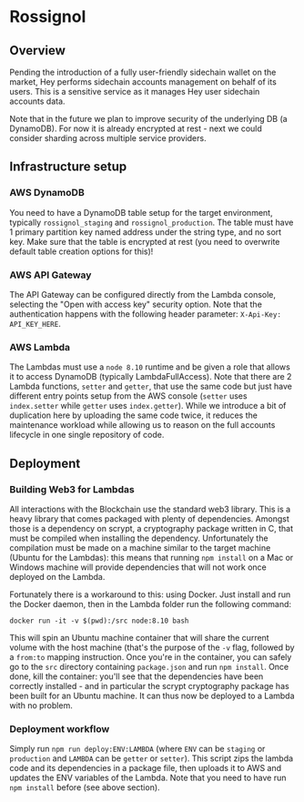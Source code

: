 # Rossignol

## Overview
Pending the introduction of a fully user-friendly sidechain wallet on the market, Hey performs sidechain accounts management on behalf of its users. This is a sensitive service as it manages Hey user sidechain accounts data.

Note that in the future we plan to improve security of the underlying DB (a DynamoDB). For now it is already encrypted at rest - next we could consider sharding across multiple service providers.

## Infrastructure setup

### AWS DynamoDB
You need to have a DynamoDB table setup for the target environment, typically `rossignol_staging` and `rossignol_production`. The table must have 1 primary partition key named address under the string type, and no sort key. Make sure that the table is encrypted at rest (you need to overwrite default table creation options for this)!

### AWS API Gateway
The API Gateway can be configured directly from the Lambda console, selecting the "Open with access key" security option. Note that the authentication happens with the following header parameter: `X-Api-Key: API_KEY_HERE`.

### AWS Lambda
The Lambdas must use a `node 8.10` runtime and be given a role that allows it to access DynamoDB (typically LambdaFullAccess). Note that there are 2 Lambda functions, `setter` and `getter`, that use the same code but just have different entry points setup from the AWS console (`setter` uses `index.setter` while `getter` uses `index.getter`). While we introduce a bit of duplication here by uploading the same code twice, it reduces the maintenance workload while allowing us to reason on the full accounts lifecycle in one single repository of code.

## Deployment

### Building Web3 for Lambdas
All interactions with the Blockchain use the standard web3 library. This is a heavy library that comes packaged with plenty of dependencies. Amongst those is a dependency on scrypt, a cryptography package written in C, that must be compiled when installing the dependency. Unfortunately the compilation must be made on a machine similar to the target machine (Ubuntu for the Lambdas): this means that running `npm install` on a Mac or Windows machine will provide dependencies that will not work once deployed on the Lambda.

Fortunately there is a workaround to this: using Docker. Just install and run the Docker daemon, then in the Lambda folder run the following command:

```
docker run -it -v $(pwd):/src node:8.10 bash
```

This will spin an Ubuntu machine container that will share the current volume with the host machine (that's the purpose of the `-v` flag, followed by a `from:to` mapping instruction. Once you're in the container, you can safely go to the `src` directory containing `package.json` and run `npm install`. Once done, kill the container: you'll see that the dependencies have been correctly installed - and in particular the scrypt cryptography package has been built for an Ubuntu machine. It can thus now be deployed to a Lambda with no problem.

### Deployment workflow

Simply run `npm run deploy:ENV:LAMBDA` (where `ENV` can be `staging` or `production` and `LAMBDA` can be `getter` or `setter`). This script zips the lambda code and its dependencies in a package file, then uploads it to AWS and updates the ENV variables of the Lambda. Note that you need to have run `npm install` before (see above section).
